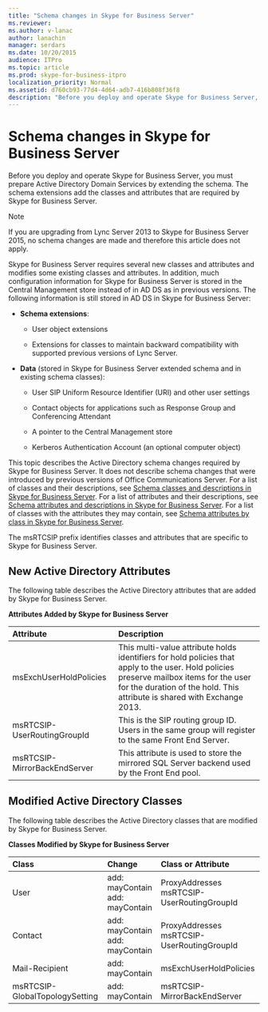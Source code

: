 ```yaml
---
title: "Schema changes in Skype for Business Server"
ms.reviewer: 
ms.author: v-lanac
author: lanachin
manager: serdars
ms.date: 10/20/2015
audience: ITPro
ms.topic: article
ms.prod: skype-for-business-itpro
localization_priority: Normal
ms.assetid: d760cb93-77d4-4d64-adb7-416b808f36f8
description: "Before you deploy and operate Skype for Business Server, you must prepare Active Directory Domain Services by extending the schema. The schema extensions add the classes and attributes that are required by Skype for Business Server."
---
```


# Schema changes in Skype for Business Server
 
Before you deploy and operate Skype for Business Server, you must prepare Active Directory Domain Services by extending the schema. The schema extensions add the classes and attributes that are required by Skype for Business Server.

> [!NOTE]
> If you are upgrading from Lync Server 2013 to Skype for Business Server 2015, no schema changes are made and therefore this article does not apply.
  
Skype for Business Server requires several new classes and attributes and modifies some existing classes and attributes. In addition, much configuration information for Skype for Business Server is stored in the Central Management store instead of in AD DS as in previous versions. The following information is still stored in AD DS in Skype for Business Server:
  
- **Schema extensions**:
    
  - User object extensions
    
  - Extensions for classes to maintain backward compatibility with supported previous versions of Lync Server.
    
- **Data** (stored in Skype for Business Server extended schema and in existing schema classes):
    
  - User SIP Uniform Resource Identifier (URI) and other user settings
    
  - Contact objects for applications such as Response Group and Conferencing Attendant
    
  - A pointer to the Central Management store
    
  - Kerberos Authentication Account (an optional computer object)
    
This topic describes the Active Directory schema changes required by Skype for Business Server. It does not describe schema changes that were introduced by previous versions of Office Communications Server. For a list of classes and their descriptions, see [Schema classes and descriptions in Skype for Business Server](schema-classes-and-descriptions.md). For a list of attributes and their descriptions, see [Schema attributes and descriptions in Skype for Business Server](schema-attributes-and-descriptions.md). For a list of classes with the attributes they may contain, see [Schema attributes by class in Skype for Business Server](schema-attributes-by-class.md).
  
The msRTCSIP prefix identifies classes and attributes that are specific to Skype for Business Server.
  
## New Active Directory Attributes

The following table describes the Active Directory attributes that are added by Skype for Business Server.
  
**Attributes Added by Skype for Business Server**

|**Attribute**|**Description**|
|:-----|:-----|
|msExchUserHoldPolicies  <br/> |This multi-value attribute holds identifiers for hold policies that apply to the user. Hold policies preserve mailbox items for the user for the duration of the hold. This attribute is shared with Exchange 2013.  <br/> |
|msRTCSIP-UserRoutingGroupId  <br/> |This is the SIP routing group ID. Users in the same group will register to the same Front End Server.  <br/> |
|msRTCSIP-MirrorBackEndServer  <br/> |This attribute is used to store the mirrored SQL Server backend used by the Front End pool.  <br/> |
   
## Modified Active Directory Classes

The following table describes the Active Directory classes that are modified by Skype for Business Server.
  
**Classes Modified by Skype for Business Server**

|**Class**|**Change**|**Class or Attribute**|
|:-----|:-----|:-----|
|User  <br/> |add: mayContain  <br/> add: mayContain  <br/> |ProxyAddresses  <br/> msRTCSIP-UserRoutingGroupId  <br/> |
|Contact  <br/> |add: mayContain  <br/> add: mayContain  <br/> |ProxyAddresses  <br/> msRTCSIP-UserRoutingGroupId  <br/> |
|Mail-Recipient  <br/> |add: mayContain  <br/> |msExchUserHoldPolicies  <br/> |
|msRTCSIP-GlobalTopologySetting  <br/> |add: mayContain  <br/> |msRTCSIP-MirrorBackEndServer  <br/> |
   

